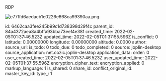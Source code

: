 RDP

![e77ffd6aedacb1e0226e868ca99390aa.png](:/3481d350f61e459cbc69018baab4e2ba)

id: 6462caa3fee245b99c1d738398d29f4c
parent_id: 84a4372aea8a4bffa93bba73eef4e38f
created_time: 2022-02-05T01:37:46.523Z
updated_time: 2022-02-05T01:37:55.596Z
is_conflict: 0
latitude: 0.00000000
longitude: 0.00000000
altitude: 0.0000
author: 
source_url: 
is_todo: 0
todo_due: 0
todo_completed: 0
source: joplin-desktop
source_application: net.cozic.joplin-desktop
application_data: 
order: 0
user_created_time: 2022-02-05T01:37:46.523Z
user_updated_time: 2022-02-05T01:37:55.596Z
encryption_cipher_text: 
encryption_applied: 0
markup_language: 1
is_shared: 0
share_id: 
conflict_original_id: 
master_key_id: 
type_: 1